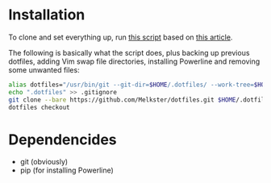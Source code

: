 # Installation
To clone and set everything up, run [this script](.dotfiles/.install-dotfiles.sh) based on [this article](https://developer.atlassian.com/blog/2016/02/best-way-to-store-dotfiles-git-bare-repo/).

The following is basically what the script does, plus backing up previous dotfiles, adding Vim swap file directories, installing Powerline and removing some unwanted files:
```sh
alias dotfiles="/usr/bin/git --git-dir=$HOME/.dotfiles/ --work-tree=$HOME"
echo ".dotfiles" >> .gitignore
git clone --bare https://github.com/Melkster/dotfiles.git $HOME/.dotfiles
dotfiles checkout
```
# Dependencides
 - git (obviously)
 - pip (for installing Powerline)
